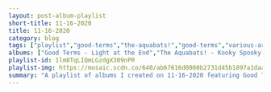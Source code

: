 ```yaml
---
layout: post-album-playlist
short-title: 11-16-2020
title: 11-16-2020
category: blog
tags: ["playlist","good-terms","the-aquabats!","good-terms","various-artists","funeral-for-a-friend","cursive"]
albums: ["Good Terms - Light at the End","The Aquabats! - Kooky Spooky... In Stereo!","Good Terms - Light at the End","Various Artists - Detroit 2","Funeral For A Friend - Hours","Cursive - Material Ain't Nothing"]
playlist-id: 1lm8TqLIQmLGzdgX309nPR
playlist-img: https://mosaic.scdn.co/640/ab67616d0000b2731d45b1897a1daadc2dd2898bab67616d0000b2735c92ed1239d3f3520226b2a3ab67616d0000b273b1b3fdd23be4c158d4d2c32fab67616d0000b273d3df125db052cca6d13acbfb
summary: "A playlist of albums I created on 11-16-2020 featuring Good Terms, The Aquabats!, Good Terms, Various Artists, Funeral For A Friend, and Cursive."
---
```

